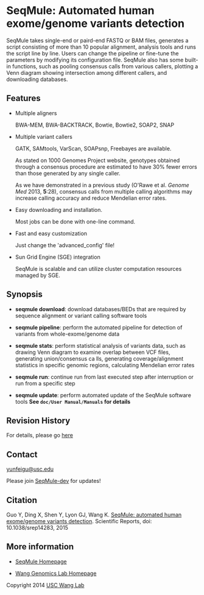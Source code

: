 # SeqMule: Automated human exome/genome variants detection

SeqMule takes single-end or paird-end FASTQ or BAM files, generates a script consisting of more than 10 popular alignment, analysis tools and runs the script line by line. Users can change the pipeline or fine-tune the parameters by modifying its configuration file. SeqMule also has some built-in functions, such as pooling consensus calls from various callers, plotting a Venn diagram showing intersection among different callers, and downloading databases.

## Features

* Multiple aligners

   BWA-MEM, BWA-BACKTRACK, Bowtie, Bowtie2, SOAP2, SNAP

* Multiple variant callers

   GATK, SAMtools, VarScan, SOAPsnp, Freebayes are available.

   As stated on 1000 Genomes Project website, genotypes obtained through a consensus procedure are estimated to have 30% fewer errors than those generated by any single caller. 

   As we have demonstrated in a previous study (O'Rawe et al. *Genome Med* 2013, **5**:28), consensus calls from multiple calling algorithms may increase calling accuracy and reduce Mendelian error rates.

* Easy downloading and installation.

   Most jobs can be done with one-line command.

* Fast and easy customization

   Just change the 'advanced_config' file!

* Sun Grid Engine (SGE) integration

   SeqMule is scalable and can utilize cluster computation resources managed by SGE.


## Synopsis

* **seqmule download**: download databases/BEDs that are required by sequence alignment or variant calling software tools

* **seqmule pipeline**: perform the automated pipeline for detection of variants from whole-exome/genome data

* **seqmule stats**: perform statistical analysis of variants data, such as drawing Venn diagram to examine overlap between VCF files, generating union/consensus ca
lls, generating coverage/alignment statistics in specific genomic regions, calculating Mendelian error rates

* **seqmule run**: continue run from last executed step after interruption or run from a specific step

* **seqmule update**: perform automated update of the SeqMule software tools
**See `doc/User Manual/Manuals` for details**


## Revision History

For details, please go [here](https://github.com/WangGenomicsLab/SeqMule/commits/master)

## Contact

yunfeigu@usc.edu

Please join [SeqMule-dev](https://groups.google.com/forum/#!forum/seqmule-dev) for updates!

## Citation

Guo Y, Ding X, Shen Y, Lyon GJ, Wang K. [SeqMule: automated human exome/genome variants detection](http://www.nature.com/articles/srep14283). Scientific Reports, doi: 10.1038/srep14283, 2015

## More information

* [SeqMule Homepage](http://seqmule.openbioinformatics.org)

* [Wang Genomics Lab Homepage](http://genomics.usc.edu)



Copyright 2014 [USC Wang Lab](http://genomics.usc.edu)
